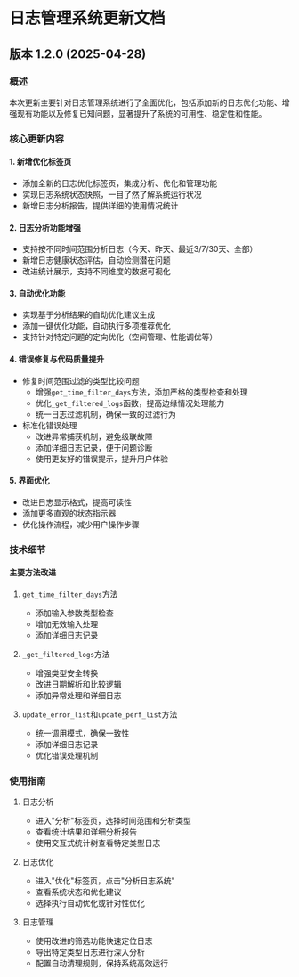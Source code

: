 # 日志管理系统更新文档

## 版本 1.2.0 (2025-04-28)

### 概述
本次更新主要针对日志管理系统进行了全面优化，包括添加新的日志优化功能、增强现有功能以及修复已知问题，显著提升了系统的可用性、稳定性和性能。

### 核心更新内容

#### 1. 新增优化标签页
- 添加全新的日志优化标签页，集成分析、优化和管理功能
- 实现日志系统状态快照，一目了然了解系统运行状况
- 新增日志分析报告，提供详细的使用情况统计

#### 2. 日志分析功能增强
- 支持按不同时间范围分析日志（今天、昨天、最近3/7/30天、全部）
- 新增日志健康状态评估，自动检测潜在问题
- 改进统计展示，支持不同维度的数据可视化

#### 3. 自动优化功能
- 实现基于分析结果的自动优化建议生成
- 添加一键优化功能，自动执行多项推荐优化
- 支持针对特定问题的定向优化（空间管理、性能调优等）

#### 4. 错误修复与代码质量提升
- 修复时间范围过滤的类型比较问题
  - 增强`get_time_filter_days`方法，添加严格的类型检查和处理
  - 优化`_get_filtered_logs`函数，提高边缘情况处理能力
  - 统一日志过滤机制，确保一致的过滤行为
- 标准化错误处理
  - 改进异常捕获机制，避免级联故障
  - 添加详细日志记录，便于问题诊断
  - 使用更友好的错误提示，提升用户体验

#### 5. 界面优化
- 改进日志显示格式，提高可读性
- 添加更多直观的状态指示器
- 优化操作流程，减少用户操作步骤

### 技术细节

#### 主要方法改进
1. `get_time_filter_days`方法
   - 添加输入参数类型检查
   - 增加无效输入处理
   - 添加详细日志记录

2. `_get_filtered_logs`方法
   - 增强类型安全转换
   - 改进日期解析和比较逻辑
   - 添加异常处理和详细日志

3. `update_error_list`和`update_perf_list`方法
   - 统一调用模式，确保一致性
   - 添加详细日志记录
   - 优化错误处理机制

### 使用指南
1. 日志分析
   - 进入"分析"标签页，选择时间范围和分析类型
   - 查看统计结果和详细分析报告
   - 使用交互式统计树查看特定类型日志

2. 日志优化
   - 进入"优化"标签页，点击"分析日志系统"
   - 查看系统状态和优化建议
   - 选择执行自动优化或针对性优化

3. 日志管理
   - 使用改进的筛选功能快速定位日志
   - 导出特定类型日志进行深入分析
   - 配置自动清理规则，保持系统高效运行 